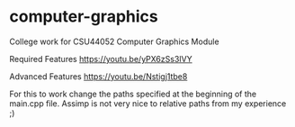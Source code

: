 # computer-graphics
College work for CSU44052 Computer Graphics Module

Required Features
https://youtu.be/yPX6zSs3IVY

Advanced Features
https://youtu.be/Nstigj1tbe8

For this to work change the paths specified at the beginning of the main.cpp file. Assimp is not very nice to relative paths from my experience ;)

